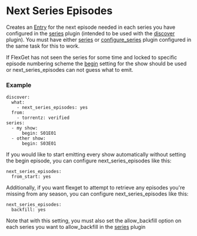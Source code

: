 # Next Series Episodes
Creates an [Entry](/Entry) for the next episode needed in each series you have configured in the [series](/Plugins/series) plugin (intended to be used with the [discover](/Plugins/discover) plugin). You must have either [series](/Plugins/series) or [configure_series](/Plugins/configure_series) plugin configured in the same task for this to work. 

If FlexGet has not seen the series for some time and locked to specific episode numbering scheme the [begin](/Plugins/series/begin) setting for the show should be used or next_series_episodes can not guess what to emit.

### Example
```
discover:
  what:
    - next_series_episodes: yes
  from:
    - torrentz: verified
series:
  - my show:
      begin: S01E01
  - other show:
      begin: S03E01
```

If you would like to start emitting every show automatically without setting the begin episode, you can configure next_series_episodes like this:
```
next_series_episodes:
  from_start: yes
```

Additionally, if you want flexget to attempt to retrieve any episodes you're missing from any season, you can configure next_series_episodes like this:
```
next_series_episodes:
  backfill: yes
```

Note that with this setting, you must also set the allow_backfill option on each series you want to allow_backfill in the [series](/Plugins/series) plugin